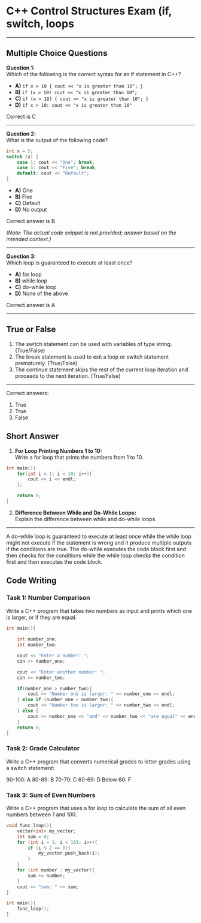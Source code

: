 # C++ Control Structures Exam (if, switch, loops

---

## Multiple Choice Questions

**Question 1:**  
Which of the following is the correct syntax for an if statement in C++?

- **A)** `if x > 10 { cout << "x is greater than 10"; }`  
- **B)** `if (x > 10) cout << "x is greater than 10";`  
- **C)** `if (x > 10) { cout << "x is greater than 10"; }`  
- **D)** `if x > 10: cout << "x is greater than 10"`

Correct is C

---

**Question 2:**  
What is the output of the following code?

```cpp
int x = 5;
switch (x) {
    case 1: cout << "One"; break;
    case 5: cout << "Five"; break;
    default: cout << "Default";
}
```

- **A)** One  
- **B)** Five  
- **C)** Default  
- **D)** No output

Correct answer is B

*(Note: The actual code snippet is not provided; answer based on the intended context.)*

---

**Question 3:**  
Which loop is guaranteed to execute at least once?

- **A)** for loop  
- **B)** while loop  
- **C)** do-while loop  
- **D)** None of the above

Correct answer is A

---

## True or False

1. The switch statement can be used with variables of type string. (True/False)  
2. The break statement is used to exit a loop or switch statement prematurely. (True/False)  
3. The continue statement skips the rest of the current loop iteration and proceeds to the next iteration. (True/False)

---

Correct answers: 

1. True
2. True
3. False

## Short Answer

1. **For Loop Printing Numbers 1 to 10:**  
   Write a for loop that prints the numbers from 1 to 10.

```cpp
int main(){
    for(int i = 1; i < 10; i++){
        cout << i << endl;
    };

    return 0;
}
```



2. **Difference Between While and Do-While Loops:**  
   Explain the difference between while and do-while loops.

---

A do-while loop is guaranteed to execute at least once while the while loop might not execute if the statement is wrong and it produce multiple outputs if the conditions are true. The do-while executes the code block first and then checks for the conditions while the while loop checks the condition first and then executes the code block.

## Code Writing

### Task 1: Number Comparison
Write a C++ program that takes two numbers as input and prints which one is larger, or if they are equal.

```cpp
int main(){
    
    int number_one;
    int number_two;

    cout << "Enter a number: ";
    cin >> number_one;

    cout << "Enter another number: ";
    cin >> number_two;

    if(number_one > number_two){
        cout << "Number one is larger: " << number_one << endl;
    } else if (number_one < number_two){
        cout << "Number two is larger: " << number_two << endl;
    } else {
        cout << number_one << "and" << number_two << "are equal" << endl;
    }
    return 0;
}
```

### Task 2: Grade Calculator
Write a C++ program that converts numerical grades to letter grades using a switch statement:

90-100: A
80-89: B
70-79: C
60-69: D
Below 60: F

### Task 3: Sum of Even Numbers
Write a C++ program that uses a for loop to calculate the sum of all even numbers between 1 and 100.

```cpp
void func_loop(){
    vector<int> my_vector;
    int sum = 0;
    for (int i = 1; i < 101; i++){
        if (i % 2 == 0){
            my_vector.push_back(i);
        }
    }
    for (int number : my_vector){
        sum += number;
    }
    cout << "sum: " << sum;
}

int main(){
    func_loop();
}
```